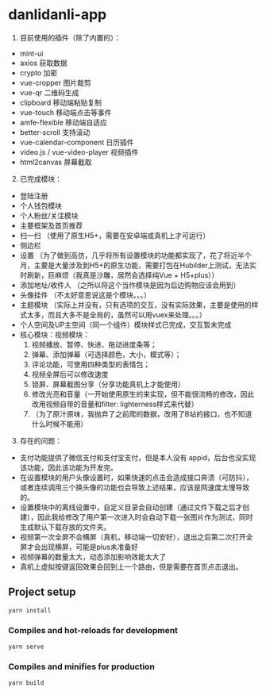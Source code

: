 # danlidanli-app

1. 目前使用的插件（除了内置的）：

- mint-ui
- axios 获取数据
- crypto 加密
- vue-cropper 图片裁剪
- vue-qr 二维码生成
- clipboard 移动端粘贴复制
- vue-touch 移动端点击等事件
- amfe-flexible 移动端自适应
- better-scroll 支持滚动
- vue-calendar-component 日历插件
- video.js / vue-video-player 视频插件
- html2canvas 屏幕截取

2. 已完成模块：

- 登陆注册
- 个人钱包模块
- 个人粉丝/关注模块
- 主要框架及首页推荐
- 扫一扫 （使用了原生H5+，需要在安卓端或真机上才可运行）
- 侧边栏
- 设置 （为了做到高仿，几乎将所有设置模块的功能都实现了，花了将近半个月，主要是大量涉及到H5+的原生功能，需要打包在Hubilder上测试，无法实时刷新，巨麻烦（我真是沙雕，居然会选择纯Vue + H5+plus））
- 添加地址/收件人 （之所以将这个当作模块是因为后边购物应该会用到）
- 头像挂件 （不太好意思说这是个模块。。。）
- 主题模块 （实际上并没有，只有选项的交互，没有实际效果，主要是使用的样式太多，而且大多不是全局的，虽然可以用vuex来处理。。。）
- 个人空间及UP主空间（同一个组件）模块样式已完成，交互暂未完成
- 核心模块：视频模块：
  1. 视频播放、暂停、快进、拖动进度条等；
  2. 弹幕、添加弹幕（可选择颜色，大小，模式等）；
  3. 评论功能，可使用四种类型的表情包；
  4. 视频全屏后可以修改速度
  5. 锁屏、屏幕截图分享（分享功能真机上才能使用）
  6. 修改光亮和音量（一开始使用原生的来实现，但不能很流畅的修改，因此改用视频自带的音量和filter: lighterness样式来代替）
  7. （为了原汁原味，我抛弃了之前爬的数据，改用了B站的接口，也不知道什么时候不能用）

3. 存在的问题：

- 支付功能提供了微信支付和支付宝支付，但是本人没有 appid，后台也没实现该功能，因此该功能为开发完。
- 在设置模块的用户头像设置时，如果快速的点击会造成接口奔溃（可防抖），或者连续调用三个换头像的功能也会导致上述结果，应该是网速度太慢导致的。
- 设置模块中的离线设置中，自定义目录会自动创建（通过文件下载之后才创建），因此我给修改了用户第一次进入时会自动下载一张图片作为测试，同时生成默认下载存放的文件夹。
- 视频第一次全屏不会横屏（真机，移动端一切安好），退出之后第二次打开全屏才会出现横屏，可能是plus未准备好
- 视频弹幕的数量太大，动态添加影响效能太大了
- 真机上虚拟按键返回效果会回到上一个路由，但是需要在首页点击退出。
## Project setup

```
yarn install
```

### Compiles and hot-reloads for development

```
yarn serve
```

### Compiles and minifies for production

```
yarn build
```
